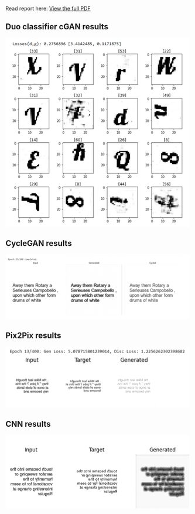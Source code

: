 
Read report here: [View the full PDF](./report.pdf)

## Duo classifier cGAN results 
![duo classifier cGAN](./imgs/DUO_RESULT.png)

## CycleGAN results
![cycleGAN](./imgs/CycleGANr.png)

## Pix2Pix results
![pix2pix](./imgs/PIX2PIX.png)

## CNN results
![CNN](./imgs/CNN.png)
